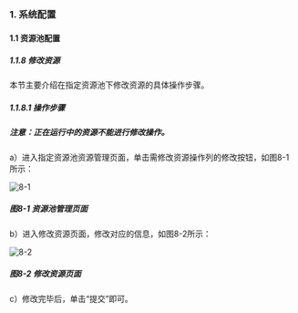 ### 1. 系统配置

#### 1.1 资源池配置

##### 1.1.8 修改资源

本节主要介绍在指定资源池下修改资源的具体操作步骤。

##### 1.1.8.1 操作步骤

##### 注意：正在运行中的资源不能进行修改操作。

a）进入指定资源池资源管理页面，单击需修改资源操作列的修改按钮，如图8-1所示：

![8-1](https://www.feisuanyz.com/fstest/xtpz/source_015.png)

##### 图8-1 资源池管理页面

b）进入修改资源页面，修改对应的信息，如图8-2所示：

![8-2](https://www.feisuanyz.com/fstest/xtpz/source_019.png)

##### 图8-2 修改资源页面

c）修改完毕后，单击“提交”即可。
